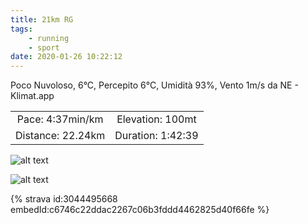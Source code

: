 ```yaml
---
title: 21km RG
tags:
	- running
	- sport
date: 2020-01-26 10:22:12
---
```

Poco Nuvoloso, 6°C, Percepito 6°C, Umidità 93%, Vento 1m/s da NE - Klimat.app

| | |
| :-: | :-: |
| Pace: 4:37min/km | Elevation: 100mt |
| Distance: 22.24km | Duration: 1:42:39 |

![alt text](/images/2020/20200126-activity-image.jpg "Image")


![alt text](/images/2020/20200126-activity-map.png "map")


{% strava id:3044495668 embedId:c6746c22ddac2267c06b3fddd4462825d40f66fe %}